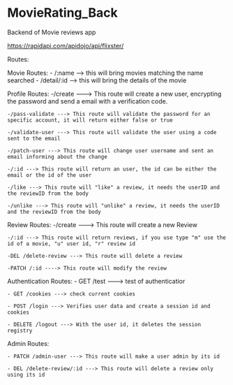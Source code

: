 # MovieRating_Back
Backend of Movie reviews app

https://rapidapi.com/apidojo/api/flixster/

Routes:

Movie Routes:
    - /:name --> this will bring movies matching the name searched
    - /detail/:id --> this will bring the details of the movie


Profile Routes:
    -/create ---> This route will create a new user, encrypting the password and send a email with a verification code.

    -/pass-validate ---> This route will validate the password for an specific account, it will return either false or true
    
    -/validate-user ---> This route will validate the user using a code sent to the email

    -/patch-user ---> This route will change user username and sent an email informing about the change

    -/:id ---> This route will return an user, the id can be either the email or the id of the user

    -/like ---> This route will "like" a review, it needs the userID and the reviewID from the body

    -/unlike ---> This route will "unlike" a review, it needs the userID and the reviewID from the body

Review Routes:
    -/create ---> This route will create a new Review

    -/:id ---> This route will return reviews, if you use type "m" use the id of a movie, "u" user id, "r" review id
    
    -DEL /delete-review ---> This route will delete a review

    -PATCH /:id ----> This route will modify the review

Authentication Routes: 
    - GET /test ---> test of authenticatior

    - GET /cookies ---> check current cookies

    - POST /login ---> Verifies user data and create a session id and cookies

    - DELETE /logout ---> With the user id, it deletes the session registry

Admin Routes:

    - PATCH /admin-user ---> This route will make a user admin by its id

    - DEL /delete-review/:id ---> This route will delete a review only using its id

    